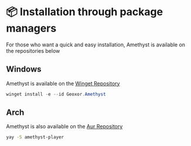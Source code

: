 # 📦 Installation through package managers

For those who want a quick and easy installation, Amethyst is available on the repositories below

## Windows
Amethyst is available on the [Winget Repository](https://github.com/microsoft/winget-pkgs/tree/master/manifests/g/Geoxor/Amethyst)
```powershell
winget install -e --id Geoxor.Amethyst
```

## Arch
Amethyst is also available on the [Aur Repository](https://aur.archlinux.org/packages/amethyst-player)
```sh
yay -S amethyst-player
```

